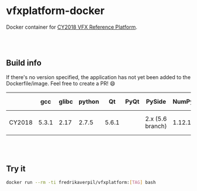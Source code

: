 # vfxplatform-docker

Docker container for [CY2018 VFX Reference Platform](http://www.vfxplatform.com).

<br><br>

## Build info

If there's no version specified, the application has not yet been added to the Dockerfile/image. Feel free to create a PR! :smile:


|        | gcc   | glibc | python | Qt    | PyQt | PySide           | NumPy | OpenEXR | Ptex | OpenSubdiv | OpenVDB | Alembic | FBX | OpenColorIO | ACES | Boost | Intel TBB | Intel MKL | C++ API/SDK |
| ------ | ----- | ----- | ------ | ----- | ---- | ---------------- | ----- | ------- | ---- | ---------- | ------- | ------- | --- | ----------- | ---- | ----- | --------- | --------- | ----------- |
| CY2018 | 5.3.1 | 2.17  | 2.7.5  | 5.6.1 |      | 2.x (5.6 branch) | 1.12.1| 2.2.0   |      |            |  5.0.0  |         |     |             |      | 1.61.0| 2017 update 6 |       |   C++14     |


<br><br>

## Try it

```bash
docker run --rm -ti fredrikaverpil/vfxplatform:[TAG] bash
```

<br><br>
